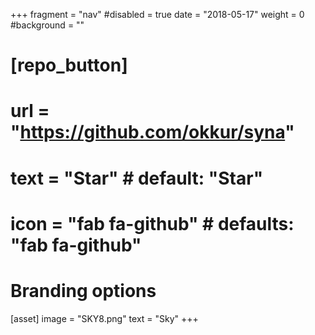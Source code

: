 +++
fragment = "nav"
#disabled = true
date = "2018-05-17"
weight = 0
#background = ""

# [repo_button]
#  url = "https://github.com/okkur/syna"
#  text = "Star" # default: "Star"
#  icon = "fab fa-github" # defaults: "fab fa-github"

# Branding options
[asset]
  image = "SKY8.png"
  text = "Sky"
+++
